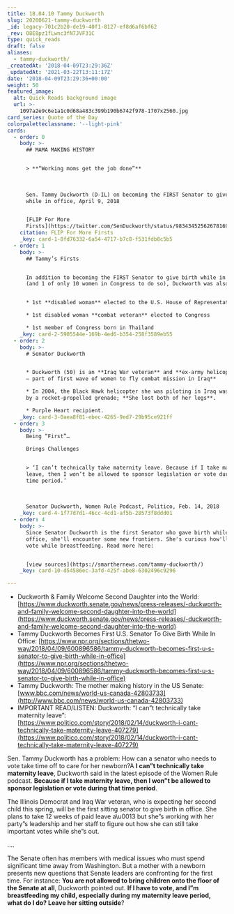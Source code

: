 ```yaml
---
title: 18.04.10 Tammy Duckworth
slug: 20200621-tammy-duckworth
_id: legacy-701c2b20-de19-40f1-8127-ef8d6af6bf62
_rev: O8E8pz1fLwnc3fN7JVF31C
type: quick_reads
draft: false
aliases:
  - tammy-duckworth/
_createdAt: '2018-04-09T23:29:36Z'
_updatedAt: '2021-03-22T13:11:17Z'
date: '2018-04-09T23:29:36+00:00'
weight: 50
featured_image:
  alt: Quick Reads background image
  url: >-
    1097a2e9c6e1a1c0d68a483c399b190b6742f978-1707x2560.jpg
card_series: Quote of the Day
colorpaletteclassname: '--light-pink'
cards:
  - order: 0
    body: >-
      ## MAMA MAKING HISTORY


      > **“Working moms get the job done”**  
        
        
        
      Sen. Tammy Duckworth (D-IL) on becoming the FIRST Senator to give birth
      while in office, April 9, 2018


      [FLIP For More
      Firsts](https://twitter.com/SenDuckworth/status/983434525626781696)
    citation: FLIP For More Firsts
    _key: card-1-8fd76332-6a54-4717-b7c8-f531fdb8c5b5
  - order: 1
    body: >-
      ## Tammy’s Firsts


      In addition to becoming the FIRST Senator to give birth while in office
      (and 1 of only 10 women in Congress to do so), Duckworth was also the


      * 1st **disabled woman** elected to the U.S. House of Representatives

      * 1st disabled woman **combat veteran** elected to Congress

      * 1st member of Congress born in Thailand
    _key: card-2-5905544e-169b-4ed6-b354-258f3589eb55
  - order: 2
    body: >-
      # Senator Duckworth


      * Duckworth (50) is an **Iraq War veteran** and **ex-army helicopter pilot
      – part of first wave of women to fly combat mission in Iraq**

      * In 2004, the Black Hawk helicopter she was piloting in Iraq was struck
      by a rocket-propelled grenade; **She lost both of her legs**.

      * Purple Heart recipient.
    _key: card-3-0aea8f81-ebec-4265-9ed7-29b95ce921ff
  - order: 3
    body: >-
      Being “First”…  

      Brings Challenges


      > ‘I can’t technically take maternity leave. Because if I take maternity
      leave, then I won’t be allowed to sponsor legislation or vote during that
      time period.’  
        
        
        
      Senator Duckworth, Women Rule Podcast, Politico, Feb. 14, 2018
    _key: card-4-1f77d7d1-46cc-4cd1-af5b-28573f8ddd01
  - order: 4
    body: >-
      Since Senator Duckworth is the first Senator who gave birth while in
      office, she'll encounter some new frontiers. She's curious how'll she'll
      vote while breastfeeding. Read more here:


      [view sources](https://smarthernews.com/tammy-duckworth/)
    _key: card-10-d54586ec-3afd-425f-abe8-6302496c9296

---
```

* Duckworth & Family Welcome Second Daughter into the World: [https://www.duckworth.senate.gov/news/press-releases/-duckworth-and-family-welcome-second-daughter-into-the-world](https://www.duckworth.senate.gov/news/press-releases/-duckworth-and-family-welcome-second-daughter-into-the-world)
* Tammy Duckworth Becomes First U.S. Senator To Give Birth While In Office: [https://www.npr.org/sections/thetwo-way/2018/04/09/600896586/tammy-duckworth-becomes-first-u-s-senator-to-give-birth-while-in-office](https://www.npr.org/sections/thetwo-way/2018/04/09/600896586/tammy-duckworth-becomes-first-u-s-senator-to-give-birth-while-in-office)
* Tammy Duckworth: The mother making history in the US Senate: [www.bbc.com/news/world-us-canada-42803733](http://www.bbc.com/news/world-us-canada-42803733)
* IMPORTANT READ/LISTEN: Duckworth: “I can”t technically take maternity leave”: [https://www.politico.com/story/2018/02/14/duckworth-i-cant-technically-take-maternity-leave-407279](https://www.politico.com/story/2018/02/14/duckworth-i-cant-technically-take-maternity-leave-407279)

Sen. Tammy Duckworth has a problem: How can a senator who needs to vote take time off to care for her newborn?A **I can”t technically take maternity leave**, Duckworth said in the latest episode of the Women Rule podcast. **Because if I take maternity leave, then I won”t be allowed to sponsor legislation or vote during that time period**.

The Illinois Democrat and Iraq War veteran, who is expecting her second child this spring, will be the first sitting senator to give birth in office. She plans to take 12 weeks of paid leave a\u0013 but she”s working with her party”s leadership and her staff to figure out how she can still take important votes while she”s out.

….

The Senate often has members with medical issues who must spend significant time away from Washington. But a mother with a newborn presents new questions that Senate leaders are confronting for the first time. For instance: **You are not allowed to bring children onto the floor of the Senate at all**, Duckworth pointed out. **If I have to vote, and I”m breastfeeding my child, especially during my maternity leave period, what do I do? Leave her sitting outside**?
